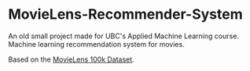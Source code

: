 # MovieLens-Recommender-System
An old small project made for UBC's Applied Machine Learning course. Machine learning recommendation system for movies.

Based on the [MovieLens 100k Dataset](https://www.kaggle.com/prajitdatta/movielens-100k-dataset/data).
